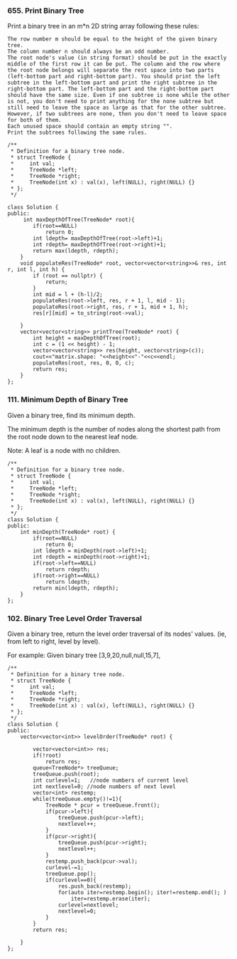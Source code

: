 ### 655. Print Binary Tree
Print a binary tree in an m*n 2D string array following these rules:

    The row number m should be equal to the height of the given binary tree.
    The column number n should always be an odd number.
    The root node's value (in string format) should be put in the exactly middle of the first row it can be put. The column and the row where the root node belongs will separate the rest space into two parts (left-bottom part and right-bottom part). You should print the left subtree in the left-bottom part and print the right subtree in the right-bottom part. The left-bottom part and the right-bottom part should have the same size. Even if one subtree is none while the other is not, you don't need to print anything for the none subtree but still need to leave the space as large as that for the other subtree. However, if two subtrees are none, then you don't need to leave space for both of them.
    Each unused space should contain an empty string "".
    Print the subtrees following the same rules.
```
/**
 * Definition for a binary tree node.
 * struct TreeNode {
 *     int val;
 *     TreeNode *left;
 *     TreeNode *right;
 *     TreeNode(int x) : val(x), left(NULL), right(NULL) {}
 * };
 */

class Solution {
public:
     int maxDepthOfTree(TreeNode* root){
        if(root==NULL)
            return 0;
        int ldepth= maxDepthOfTree(root->left)+1;
        int rdepth= maxDepthOfTree(root->right)+1;
        return max(ldepth, rdepth);
    }
    void populateRes(TreeNode* root, vector<vector<string>>& res, int r, int l, int h) {
        if (root == nullptr) {
            return;
        }
        int mid = l + (h-l)/2;
        populateRes(root->left, res, r + 1, l, mid - 1);
        populateRes(root->right, res, r + 1, mid + 1, h);
        res[r][mid] = to_string(root->val);
        
    }
    vector<vector<string>> printTree(TreeNode* root) {
        int height = maxDepthOfTree(root);
        int c = (1 << height) - 1;
        vector<vector<string>> res(height, vector<string>(c));
        cout<<"matrix.shape: "<<height<<"-"<<c<<endl;
        populateRes(root, res, 0, 0, c);
        return res;
    }
};
```
### 111. Minimum Depth of Binary Tree
Given a binary tree, find its minimum depth.

The minimum depth is the number of nodes along the shortest path from the root node down to the nearest leaf node.

Note: A leaf is a node with no children.
```
/**
 * Definition for a binary tree node.
 * struct TreeNode {
 *     int val;
 *     TreeNode *left;
 *     TreeNode *right;
 *     TreeNode(int x) : val(x), left(NULL), right(NULL) {}
 * };
 */
class Solution {
public:
    int minDepth(TreeNode* root) {
        if(root==NULL)
            return 0;
        int ldepth = minDepth(root->left)+1;
        int rdepth = minDepth(root->right)+1;
        if(root->left==NULL)
            return rdepth;
        if(root->right==NULL)
            return ldepth;
        return min(ldepth, rdepth);
    }
};
```
### 102. Binary Tree Level Order Traversal
Given a binary tree, return the level order traversal of its nodes' values. (ie, from left to right, level by level).

For example:
Given binary tree [3,9,20,null,null,15,7],

```
/**
 * Definition for a binary tree node.
 * struct TreeNode {
 *     int val;
 *     TreeNode *left;
 *     TreeNode *right;
 *     TreeNode(int x) : val(x), left(NULL), right(NULL) {}
 * };
 */
class Solution {
public:
    vector<vector<int>> levelOrder(TreeNode* root) {
        
        vector<vector<int>> res;
        if(!root)
            return res;
        queue<TreeNode*> treeQueue;
        treeQueue.push(root);
        int curlevel=1;   //node numbers of current level
        int nextlevel=0; //node numbers of next level
        vector<int> restemp;
        while(treeQueue.empty()!=1){
            TreeNode * pcur = treeQueue.front();
            if(pcur->left){
                treeQueue.push(pcur->left);
                nextlevel++;
            }
            if(pcur->right){
                treeQueue.push(pcur->right);
                nextlevel++;
            }  
            restemp.push_back(pcur->val);
            curlevel-=1;
            treeQueue.pop();
            if(curlevel==0){
                res.push_back(restemp);
                for(auto iter=restemp.begin(); iter!=restemp.end(); )
                    iter=restemp.erase(iter);
                curlevel=nextlevel;
                nextlevel=0;
            }   
        }
        return res;
        
    }
};
```

